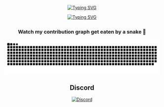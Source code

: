 <!-- # 💻 Tech Stack:
![C#](https://img.shields.io/badge/c%23-%23239120.svg?style=for-the-badge&logo=csharp&logoColor=white) ![JavaScript](https://img.shields.io/badge/javascript-%23323330.svg?style=for-the-badge&logo=javascript&logoColor=%23F7DF1E) ![Java](https://img.shields.io/badge/java-%23ED8B00.svg?style=for-the-badge&logo=openjdk&logoColor=white) ![HTML5](https://img.shields.io/badge/html5-%23E34F26.svg?style=for-the-badge&logo=html5&logoColor=white) ![PHP](https://img.shields.io/badge/php-%23777BB4.svg?style=for-the-badge&logo=php&logoColor=white) ![CSS3](https://img.shields.io/badge/css3-%231572B6.svg?style=for-the-badge&logo=css3&logoColor=white) ![PowerShell](https://img.shields.io/badge/PowerShell-%235391FE.svg?style=for-the-badge&logo=powershell&logoColor=white) ![LaTeX](https://img.shields.io/badge/latex-%23008080.svg?style=for-the-badge&logo=latex&logoColor=white) ![TypeScript](https://img.shields.io/badge/typescript-%23007ACC.svg?style=for-the-badge&logo=typescript&logoColor=white) ![MySQL](https://img.shields.io/badge/mysql-4479A1.svg?style=for-the-badge&logo=mysql&logoColor=white) ![Angular](https://img.shields.io/badge/angular-%23DD0031.svg?style=for-the-badge&logo=angular&logoColor=white) ![JavaFX](https://img.shields.io/badge/javafx-%23FF0000.svg?style=for-the-badge&logo=javafx&logoColor=white) ![Ionic](https://img.shields.io/badge/Ionic-%233880FF.svg?style=for-the-badge&logo=Ionic&logoColor=white) ![NodeJS](https://img.shields.io/badge/node.js-6DA55F?style=for-the-badge&logo=node.js&logoColor=white) ![Git](https://img.shields.io/badge/git-%23F05033.svg?style=for-the-badge&logo=git&logoColor=white) ![GitHub](https://img.shields.io/badge/github-%23121011.svg?style=for-the-badge&logo=github&logoColor=white) ![Adobe Premiere Pro](https://img.shields.io/badge/Adobe%20Premiere%20Pro-9999FF.svg?style=for-the-badge&logo=Adobe%20Premiere%20Pro&logoColor=white)
 ![Adobe After Effects](https://img.shields.io/badge/Adobe%20After%20Effects-9999FF.svg?style=for-the-badge&logo=Adobe%20After%20Effects&logoColor=white) ![Adobe Illustrator](https://img.shields.io/badge/adobe%20illustrator-%23FF9A00.svg?style=for-the-badge&logo=adobe%20illustrator&logoColor=white) ![Adobe Photoshop](https://img.shields.io/badge/adobe%20photoshop-%2331A8FF.svg?style=for-the-badge&logo=adobe%20photoshop&logoColor=white) ![Blender](https://img.shields.io/badge/blender-%23F5792A.svg?style=for-the-badge&logo=blender&logoColor=white) ![Markdown](https://img.shields.io/badge/markdown-%23000000.svg?style=for-the-badge&logo=markdown&logoColor=white) ![Bootstrap](https://img.shields.io/badge/bootstrap-%238511FA.svg?style=for-the-badge&logo=bootstrap&logoColor=white) ![Firebase](https://img.shields.io/badge/firebase-%23039BE5.svg?style=for-the-badge&logo=firebase) ![P5js](https://img.shields.io/badge/p5.js-ED225D?style=for-the-badge&logo=p5.js&logoColor=FFFFFF) ![Octave](https://img.shields.io/badge/OCTAVE-darkblue?style=for-the-badge&logo=octave&logoColor=fcd683) ![Postgres](https://img.shields.io/badge/postgres-%23316192.svg?style=for-the-badge&logo=postgresql&logoColor=white) ![Docker](https://img.shields.io/badge/docker-%230db7ed.svg?style=for-the-badge&logo=docker&logoColor=white) ![Ruby](https://img.shields.io/badge/ruby-%23CC342D.svg?style=for-the-badge&logo=ruby&logoColor=white)

 # 📊 GitHub Stats:
![](https://github-readme-stats.vercel.app/api?username=t2ne&theme=dark&hide_border=false&include_all_commits=true&count_private=false)<br/>
![](https://github-readme-streak-stats.herokuapp.com/?user=t2ne&theme=dark&hide_border=false)<br/>
![](https://github-readme-stats.vercel.app/api/top-langs/?username=t2ne&theme=dark&hide_border=false&include_all_commits=true&count_private=false&layout=compact)

 ### 🔝 Top Contributed Repo![](https://github-contributor-stats.vercel.app/api?username=t2ne&limit=5&theme=dark&combine_all_yearly_contributions=true)

---
[![](https://visitcount.itsvg.in/api?id=t2ne&icon=5&color=12)](https://visitcount.itsvg.in)

 -->

<div align="center">

[![Typing SVG](https://readme-typing-svg.herokuapp.com?font=JetBrains+Mono&weight=900&size=35&duration=4000&pause=1000&color=F7F7F7&center=true&repeat=false&width=435&lines=t2ne)](https://git.io/typing-svg)

[![Typing SVG](https://readme-typing-svg.herokuapp.com?font=JetBrains+Mono&weight=900&size=30&pause=1000&color=F7F7F7&center=true&width=435&lines=%3E+thank+you+for+visiting;%3E+check+out+my+website;%3E+enjoy+your+stay)](https://git.io/typing-svg)

<h2 align="center"></h2>

<h3>Watch my contribution graph get eaten by a snake 🐍</h3>

![snake gif](https://github.com/t2ne/t2ne/blob/output/snake.svg)

</div>

<!---
<div align="center">
  <a href="https://t2ne.github.io" target="_blank" rel="noopener noreferrer">
    <img src="https://img.shields.io/badge/Website-black?style=for-the-badge" alt="Website">
  </a>
</div>
-->

<h2 align="center">Discord</h2>

<p align="center">
  <a href="https://discordapp.com/users/429292051755040778"><img src = "https://lanyard.cnrad.dev/api/429292051755040778", alt = "Discord"></a>
</p>
